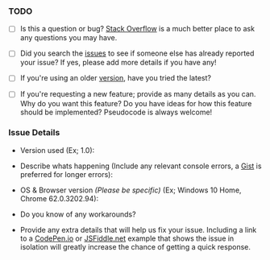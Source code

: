 ### TODO
- [ ] Is this a question or bug? [Stack Overflow](https://stackoverflow.com/questions/tagged/createjs) is a much better place to ask any questions you may have.

- [ ] Did you search the [issues](https://github.com/CreateJS/PreloadJS/issues) to see if someone else has already reported your issue? If yes, please add more details if you have any!

- [ ] If you're using an older [version](https://github.com/CreateJS/PreloadJS/blob/master/VERSIONS.txt), have you tried the latest?

- [ ] If you're requesting a new feature; provide as many details as you can. Why do you want this feature? Do you have ideas for how this feature should be implemented? Pseudocode is always welcome!


### Issue Details
* Version used (Ex; 1.0): 


* Describe whats happening (Include any relevant console errors, a [Gist](https://gist.github.com/) is preferred for longer errors):



* OS & Browser version *(Please be specific)* (Ex; Windows 10 Home, Chrome 62.0.3202.94):



* Do you know of any workarounds?



* Provide any extra details that will help us fix your issue. Including a link to a [CodePen.io](https://codepen.io) or [JSFiddle.net](https://jsfiddle.net) example that shows the issue in isolation will greatly increase the chance of getting a quick response.
